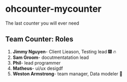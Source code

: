 # ohcounter-mycounter
The last counter you will ever need

## 

## Team Counter: Roles
1. **Jimmy Nguyen**- Client Lieason, Testing lead  :fireworks: :fire:
2. **Sam Groom**- docutmentatation lead
3. **Phil**- lead programmer
4. **Matheus**- ui/ux desigdf
5. **Weston Armstrong**- team manager, Data modeler :muscle:
